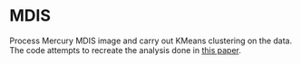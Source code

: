 # MDIS
Process Mercury MDIS image and carry out KMeans clustering on the data.
The code attempts to recreate the analysis done in [this paper](https://agupubs.onlinelibrary.wiley.com/doi/full/10.1029/2018JE005722).
